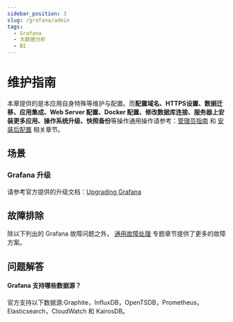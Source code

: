 ```yaml
---
sidebar_position: 3
slug: /grafana/admin
tags:
  - Grafana
  - 大数据分析
  - BI
---
```


# 维护指南

本章提供的是本应用自身特殊等维护与配置。而**配置域名、HTTPS设置、数据迁移、应用集成、Web Server 配置、Docker 配置、修改数据库连接、服务器上安装更多应用、操作系统升级、快照备份**等操作通用操作请参考：[管理员指南](../administrator) 和 [安装后配置](../install/setup) 相关章节。

## 场景

### Grafana 升级

请参考官方提供的升级文档：[Upgrading Grafana](https://grafana.com/docs/installation/upgrading/)

## 故障排除

除以下列出的 Grafana 故障问题之外， [通用故障处理](../troubleshoot) 专题章节提供了更多的故障方案。

## 问题解答

#### Grafana 支持哪些数据源？

官方支持以下数据源:Graphite，InfluxDB，OpenTSDB，Prometheus，Elasticsearch，CloudWatch 和 KairosDB。